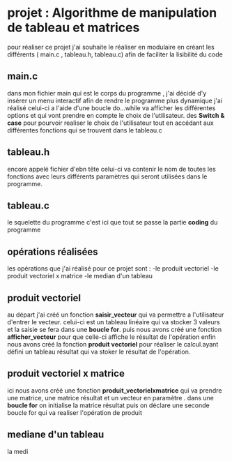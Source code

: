 # projet : Algorithme de manipulation de tableau et matrices

pour réaliser ce projet j'ai souhaite le réaliser en modulaire en créant les différents ( main.c , tableau.h, tableau.c) afin de faciliter la lisibilité du code 
## main.c

dans mon fichier main qui est le corps du programme , j'ai décidé d'y insérer un menu interactif afin de rendre le programme plus dynamique
j'ai réalisé celui-ci a l'aide d'une boucle do...while  va afficher les différentes options et qui vont prendre en compte le choix de l'utilisateur.
des **Switch & case** pour pourvoir realiser le choix de l'utilisateur tout en accédant aux différentes fonctions qui se trouvent dans le tableau.c

## tableau.h
encore appelé fichier d'ebn tête celui-ci va contenir le nom de toutes les fonctions avec leurs différents paramètres qui seront utilisées dans le programme.

## tableau.c
le squelette du programme c'est ici que tout se passe la partie **coding** du programme 

## opérations réalisées

les opérations que j'ai réalisé pour ce projet sont :
-le produit vectoriel
-le produit vectoriel x matrice
-le median d'un tableau

## produit vectoriel
au départ j'ai créé un fonction **saisir_vecteur** qui va permettre a l'utilisateur d'entrer le vecteur. celui-ci est un tableau linéaire qui va stocker 3 valeurs  et la saisie se fera dans une **boucle for**.
puis nous avons créé une fonction **afficher_vecteur** pour que celle-ci affiche le résultat de l'opération 
enfin nous avons créé la fonction **produit vectoriel** pour réaliser le calcul.ayant défini un tableau résultat qui va stoker le résultat de l'opération.

## produit vectoriel x matrice

ici nous avons créé une fonction **produit_vectorielxmatrice** qui va prendre une matrice, une matrice résultat  et un vecteur en paramètre . dans une **boucle for** on initialise la matrice résultat puis on déclare une seconde boucle for qui va realiser l'opération de produit

## mediane d'un tableau

la medi
